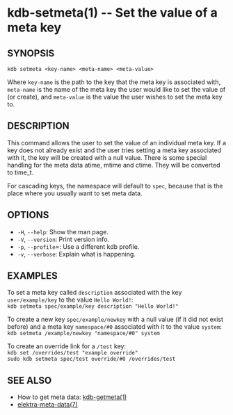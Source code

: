 kdb-setmeta(1) -- Set the value of a meta key
=============================================

## SYNOPSIS

`kdb setmeta <key-name> <meta-name> <meta-value>`  

Where `key-name` is the path to the key that the meta key is associated with,
`meta-name` is the name of the meta key the user would like to set the value of (or create),
and `meta-value` is the value the user wishes to set the meta key to.

## DESCRIPTION

This command allows the user to set the value of an individual meta key.
If a key does not already exist and the user tries setting a meta key associated with it, the key will be created with a null value.
There is some special handling for the meta data atime, mtime and ctime. They will be converted to time_t.

For cascading keys, the namespace will default to `spec`, because
that is the place where you usually want to set meta data.

## OPTIONS

- `-H`, `--help`:
  Show the man page.
- `-V`, `--version`:
  Print version info.
- `-p`, `--profile`=<profile>:
  Use a different kdb profile.
- `-v`, `--verbose`:
  Explain what is happening.


## EXAMPLES

To set a meta key called `description` associated with the key `user/example/key` to the value `Hello World!`:  
	`kdb setmeta spec/example/key description "Hello World!"`  

To create a new key `spec/example/newkey` with a null value (if it did not exist before)
and a meta key `namespace/#0` associated with it to the value `system`:  
	`kdb setmeta /example/newkey "namespace/#0" system`

To create an override link for a `/test` key:  
	`kdb set /overrides/test "example override"`  
	`sudo kdb setmeta spec/test override/#0 /overrides/test`

## SEE ALSO

- How to get meta data: [kdb-getmeta(1)](kdb-getmeta.md)
- [elektra-meta-data(7)](elektra-meta-data.md)
